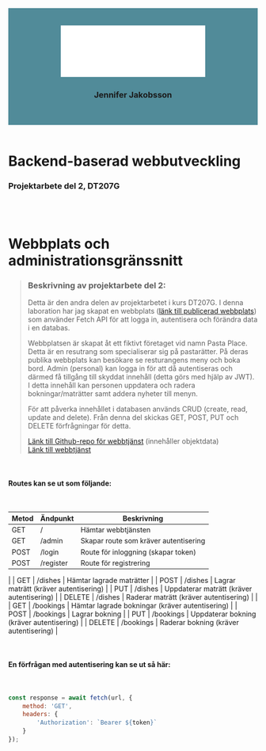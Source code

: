 <div align="center" style="background-color: #518b99; padding: 2.5em;">
<img src="src/images/logo_jeja.svg">
<br>

### Jennifer Jakobsson
</div>
<br>

# Backend-baserad webbutveckling
### Projektarbete del 2, DT207G

<br>
<br>

# Webbplats och administrationsgränssnitt

>### Beskrivning av projektarbete del 2:
> Detta är den andra delen av projektarbetet i kurs DT207G. I denna laboration har jag skapat en webbplats ([länk till publicerad webbplats](https://jeja2306-dt207g-moment4.netlify.app/)) som använder Fetch API för att logga in, autentisera och förändra data i en databas. 
>
>Webbplatsen är skapat åt ett fiktivt företaget vid namn Pasta Place. Detta är en resutrang som specialiserar sig på pastarätter. På deras publika webbplats kan besökare se resturangens meny och boka bord. Admin (personal) kan logga in för att då autentiseras och därmed få tillgång till skyddat innehåll (detta görs med hjälp av JWT). I detta innehåll kan personen uppdatera och radera bokningar/maträtter samt addera nyheter till menyn.
>
>För att påverka innehållet i databasen används CRUD (create, read, update and delete). Från denna del skickas GET, POST, PUT och DELETE förfrågningar för detta. 
>
> [Länk till Github-repo för webbtjänst](https://github.com/jenniferchristine/part1-backend.git) (innehåller objektdata)<br>
> [Länk till webbtjänst](https://pastaplace.onrender.com/)

<br>

#### Routes kan se ut som följande:

<br>

| Metod | Ändpunkt | Beskrivning |
|-----------------|-----------------|-----------------|
| GET | / | Hämtar webbtjänsten |
| GET | /admin | Skapar route som kräver autentisering |
| POST | /login | Route för inloggning (skapar token) |
| POST | /register | Route för registrering |
|
| GET | /dishes | Hämtar lagrade maträtter |
| POST | /dishes | Lagrar maträtt (kräver autentisering) |
| PUT | /dishes | Uppdaterar maträtt (kräver autentisering) |
| DELETE | /dishes | Raderar maträtt (kräver autentisering) |
|
| GET | /bookings | Hämtar lagrade bokningar (kräver autentisering) |
| POST | /bookings | Lagrar bokning |
| PUT | /bookings | Uppdaterar bokning (kräver autentisering) |
| DELETE | /bookings | Raderar bokning (kräver autentisering) |

<br>

#### En förfrågan med autentisering kan se ut så här:

<br>

```javascript
const response = await fetch(url, {
    method: 'GET',
    headers: {
        'Authorization': `Bearer ${token}`
    }
});
```